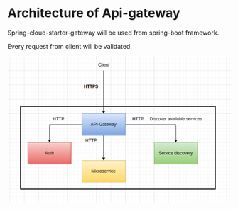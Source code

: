 # Architecture of Api-gateway

Spring-cloud-starter-gateway will be used from spring-boot framework.

Every request from client will be validated.

![documentation for api-gateway](./photos/apigateway_architecture.png)

